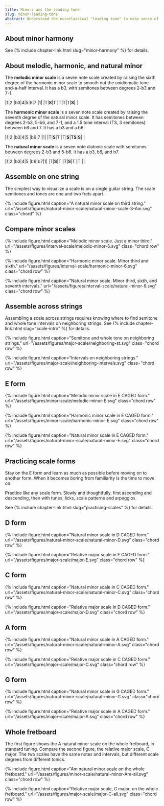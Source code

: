 ```yaml
---
title: Minors and the leading tone
slug: minor-leading-tone
abstract: Understand the euroclassical "leading tone" to make sense of melodic and harmonic minor scales, and unlock the feel of minor key harmony. 
---
```


## About minor harmony

See {% include chapter-link.html slug="minor-harmony" %} for details.

## About melodic, harmonic, and natural minor

The **melodic minor scale** is a seven note scale 
created by raising the sixth degree of the harmonic minor scale
to smooth out the unidiomatic tone-and-a-half interval.
It has a b3,
with semitones between degrees 2-b3 and 7-1.

<div class="table-wrapper" markdown="block">

|1|2    |b3|4|5|6|7    |1|
|T|**S**|T |T|T|T|**S**| |

</div>

The **harmonic minor scale** is a seven note scale 
created by raising the seventh degree of the natural minor scale.
It has semitones between degrees 2-b3, 5-b6, and 7-1,
and a 1.5 tone interval (TS, 3 semitones) between b6 and 7.
It has a b3 and a b6.

<div class="table-wrapper" markdown="block">

|1|2    |b3|4|5    |b6|7    |1|
|T|**S**|T |T|**S**|**TS**|**S**| |

</div>

The **natural minor scale** is a seven note diatonic scale 
with semitones between degrees 2-b3 and 5-b6.
It has a b3, b6, and b7.

<div class="table-wrapper" markdown="block">

|1|2    |b3|4|5    |b6|b7|1|
|T|**S**|T |T|**S**|T |T | |

</div>

## Assemble on one string

The simplest way to visualize a scale is on a single guitar string.
The scale semitones and tones are one and two frets apart.

{% include figure.html
    caption="A natural minor scale on third string."
    url="/assets/figures/natural-minor-scale/natural-minor-scale-3-Am.svg"
    class="chord"
%}

## Compare minor scales

{% include figure.html
    caption="Melodic minor scale. Just a minor third."
    url="/assets/figures/interval-scale/melodic-minor-6.svg"
    class="chord row"
%}

{% include figure.html
    caption="Harmonic minor scale. Minor third and sixth."
    url="/assets/figures/interval-scale/harmonic-minor-6.svg"
    class="chord row"
%}

{% include figure.html
    caption="Natural minor scale. Minor third, sixth, and seventh intervals."
    url="/assets/figures/interval-scale/natural-minor-6.svg"
    class="chord row"
%}

## Assemble across strings

Assembling a scale across strings requires knowing where to find semitone and whole tone intervals on neighboring strings.
See {% include chapter-link.html slug="scale-intro" %} for details.

{% include figure.html
    caption="Semitone and whole tone on neighboring strings."
    url="/assets/figures/major-scale/neighboring-st.svg"
    class="chord row"
%}

{% include figure.html
    caption="Intervals on neighboring strings."
    url="/assets/figures/major-scale/neighboring-intervals.svg"
    class="chord row"
%}

## E form

{% include figure.html
    caption="Melodic minor scale in E CAGED form."
    url="/assets/figures/minor-scale/melodic-minor-E.svg"
    class="chord row"
%}

{% include figure.html
    caption="Harmonic minor scale in E CAGED form."
    url="/assets/figures/minor-scale/harmonic-minor-E.svg"
    class="chord row"
%}

{% include figure.html
    caption="Natural minor scale in E CAGED form."
    url="/assets/figures/natural-minor-scale/natural-minor-E.svg"
    class="chord row"
%}


## Practicing scale forms

Stay on the E form and learn as much as possible before moving on to another form.
When it becomes boring from familiarity
is the time to move on. 

Practice like any scale form.
Slowly and thoughtfully,
first ascending and descending, 
then with tunes, licks, scale patterns and arpeggios.

See {% include chapter-link.html slug="practicing-scales" %} for details. 


## D form

{% include figure.html
    caption="Natural minor scale in D CAGED form."
    url="/assets/figures/natural-minor-scale/natural-minor-D.svg"
    class="chord row"
%}

{% include figure.html
    caption="Relative major scale in E CAGED form."
    url="/assets/figures/major-scale/major-E.svg"
    class="chord row"
%}

## C form

{% include figure.html
    caption="Natural minor scale in C CAGED form."
    url="/assets/figures/natural-minor-scale/natural-minor-C.svg"
    class="chord row"
%}

{% include figure.html
    caption="Relative major scale in D CAGED form."
    url="/assets/figures/major-scale/major-D.svg"
    class="chord row"
%}

## A form

{% include figure.html
    caption="Natural minor scale in A CAGED form."
    url="/assets/figures/natural-minor-scale/natural-minor-A.svg"
    class="chord row"
%}

{% include figure.html
    caption="Relative major scale in C CAGED form."
    url="/assets/figures/major-scale/major-C.svg"
    class="chord row"
%}

## G form

{% include figure.html
    caption="Natural minor scale in G CAGED form."
    url="/assets/figures/natural-minor-scale/natural-minor-G.svg"
    class="chord row"
%}

{% include figure.html
    caption="Relative major scale in A CAGED form."
    url="/assets/figures/major-scale/major-A.svg"
    class="chord row"
%}

## Whole fretboard

The first figure shows the A natural minor scale on the whole fretboard,
in standard tuning.
Compare the second figure,
the relative major scale,
C major.
The two scales have the same notes and intervals,
but different scale degrees from different tonics.

{% include figure.html
    caption="Am natural minor scale on the whole fretboard."
    url="/assets/figures/minor-scale/natural-minor-Am-all.svg"
    class="chord row"
%}

{% include figure.html
    caption="Relative major scale, C major, on the whole fretboard."
    url="/assets/figures/major-scale/major-C-all.svg"
    class="chord row"
%}
